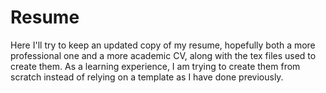 # Resume
Here I'll try to keep an updated copy of my resume, hopefully both a more professional one and a more academic CV, along with the tex files used to create them.  As a learning experience, I am trying to create them from scratch instead of relying on a template as I have done previously.  

